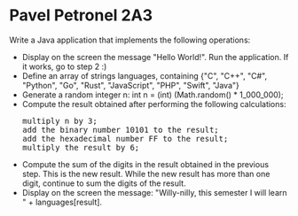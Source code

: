 # Pavel Petronel 2A3  
Write a Java application that implements the following operations:
<ul>
    <li>Display on the screen the message "Hello World!". Run the application. If it works, go to step 2 :)</li>
    <li>Define an array of strings languages, containing {"C", "C++", "C#", "Python", "Go", "Rust", "JavaScript", "PHP", "Swift", "Java"}</li>
    <li>Generate a random integer n: int n = (int) (Math.random() * 1_000_000);</li>
    <li>Compute the result obtained after performing the following calculations:
        <pre>multiply n by 3;
add the binary number 10101 to the result;
add the hexadecimal number FF to the result;
multiply the result by 6;</pre>
    </li>
    <li>Compute the sum of the digits in the result obtained in the previous step. This is the new result. While the new result has more than one digit, continue to sum the digits of the result.</li>
    <li>Display on the screen the message: "Willy-nilly, this semester I will learn " + languages[result].</li>
</ul>
